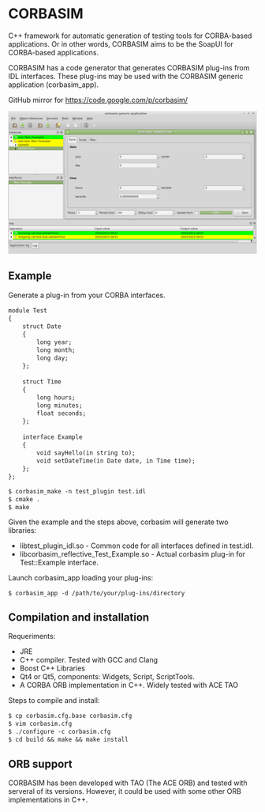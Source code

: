 CORBASIM
========

C++ framework for automatic generation of testing tools for CORBA-based applications.
Or in other words, CORBASIM aims to be the SoapUI for CORBA-based applications.

CORBASIM has a code generator that generates CORBASIM plug-ins from IDL interfaces.
These plug-ins may be used with the CORBASIM generic application (corbasim_app).

GitHub mirror for https://code.google.com/p/corbasim/


![corbasim_app](https://raw.githubusercontent.com/catedrasaes-umu/corbasim/images/corbasim.png)

Example
-------

Generate a plug-in from your CORBA interfaces.

```idl
module Test
{
    struct Date
    {
        long year;
        long month;
        long day;
    };

    struct Time
    {
        long hours;
        long minutes;
        float seconds;
    };

    interface Example
    {
        void sayHello(in string to);
        void setDateTime(in Date date, in Time time);
    };
};
```

```
$ corbasim_make -n test_plugin test.idl
$ cmake .
$ make
```

Given the example and the steps above, corbasim will generate two libraries:

* libtest_plugin_idl.so - Common code for all interfaces defined in test.idl.
* libcorbasim_reflective_Test_Example.so - Actual corbasim plug-in for Test::Example interface. 

Launch corbasim_app loading your plug-ins:

```
$ corbasim_app -d /path/to/your/plug-ins/directory
```


Compilation and installation
----------------------------

Requeriments:

* JRE
* C++ compiler. Tested with GCC and Clang
* Boost C++ Libraries
* Qt4 or Qt5, components: Widgets, Script, ScriptTools.
* A CORBA ORB implementation in C++. Widely tested with ACE TAO

Steps to compile and install:

```
$ cp corbasim.cfg.base corbasim.cfg
$ vim corbasim.cfg
$ ./configure -c corbasim.cfg
$ cd build && make && make install
```

ORB support
-----------

CORBASIM has been developed with TAO (The ACE ORB) and tested with serveral of its versions.
However, it could be used with some other ORB implementations in C++.
